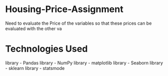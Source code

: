 # Housing-Price-Assignment
Need to evaluate the Price of the variables so that these prices can be evaluated with the other va

# Technologies Used
library - Pandas
library - NumPy
library - matplotlib
library - Seaborn
library - sklearn
library - statsmode
